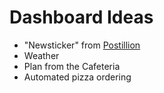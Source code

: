 # Dashboard Ideas

* "Newsticker" from [Postillion](http://www.der-postillon.com/)
* Weather
* Plan from the Cafeteria
* Automated pizza ordering

